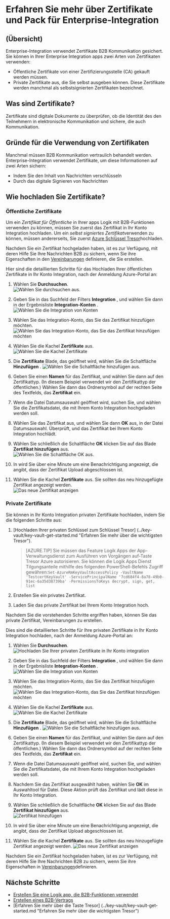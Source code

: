 
<properties
    pageTitle="Verwendung von Zertifikaten mit Enterprise Integration Pack | Microsoft Azure"
    description="Informationen Sie zum Verwenden von Zertifikaten mit dem Enterprise-Integration Pack und Logik Apps"
    services="logic-apps"
    documentationCenter=".net,nodejs,java"
    authors="msftman"
    manager="erikre"
    editor="cgronlun"/>

<tags
    ms.service="logic-apps"
    ms.workload="integration"
    ms.tgt_pltfrm="na"
    ms.devlang="na"
    ms.topic="article"
    ms.date="09/06/2016"
    ms.author="deonhe"/>

# <a name="learn-about-certificates-and-enterprise-integration-pack"></a>Erfahren Sie mehr über Zertifikate und Pack für Enterprise-Integration

## <a name="overview"></a>(Übersicht)
Enterprise-Integration verwendet Zertifikate B2B Kommunikation gesichert. Sie können in Ihrer Enterprise Integration apps zwei Arten von Zertifikaten verwenden:

- Öffentliche Zertifikate von einer Zertifizierungsstelle (CA) gekauft werden müssen.
- Private Zertifikate aus, die Sie selbst ausgeben können. Diese Zertifikate werden manchmal als selbstsignierten Zertifikaten bezeichnet.


## <a name="what-are-certificates"></a>Was sind Zertifikate?
Zertifikate sind digitale Dokumente zu überprüfen, ob die Identität des den Teilnehmern in elektronische Kommunikation und sichere, die auch Kommunikation.

## <a name="why-use-certificates"></a>Gründe für die Verwendung von Zertifikaten
Manchmal müssen B2B Kommunikation vertraulich behandelt werden. Enterprise-Integration verwendet Zertifikate, um diese Informationen auf zwei Arten sichern:

- Indem Sie den Inhalt von Nachrichten verschlüsseln
- Durch das digitale Signieren von Nachrichten  

## <a name="how-do-you-upload-certificates"></a>Wie hochladen Sie Zertifikate?

### <a name="public-certificates"></a>Öffentliche Zertifikate
Um ein *Zertifikat für Öffentliche* in Ihrer apps Logik mit B2B-Funktionen verwenden zu können, müssen Sie zuerst das Zertifikat in Ihr Konto Integration hochladen. Um ein *selbst signiertes Zertifikat*verwenden zu können, müssen andererseits, Sie zuerst [Azure Schlüssel Tresor](../key-vault/key-vault-get-started.md "erfahren Sie mehr über die Taste Tresor")hochladen.

Nachdem Sie ein Zertifikat hochgeladen haben, ist es zur Verfügung, mit deren Hilfe Sie Ihre Nachrichten B2B zu sichern, wenn Sie ihre Eigenschaften in den [Vereinbarungen](./app-service-logic-enterprise-integration-agreements.md) definieren, die Sie erstellen.  

Hier sind die detaillierten Schritte für das Hochladen Ihrer öffentlichen Zertifikate in Ihr Konto Integration, nach der Anmeldung Azure-Portal an:

1. Wählen Sie **Durchsuchen**.  
    ![Wählen Sie durchsuchen aus.](./media/app-service-logic-enterprise-integration-overview/overview-1.png)  

2. Geben Sie in das Suchfeld der Filters **Integration** , und wählen Sie dann in der Ergebnisliste **Integration-Konten** .     
    ![Wählen Sie die Integration von Konten](./media/app-service-logic-enterprise-integration-overview/overview-2.png)

3. Wählen Sie das Integration-Konto, das Sie das Zertifikat hinzufügen möchten.  
    ![Wählen Sie das Integration-Konto, das Sie das Zertifikat hinzufügen möchten](./media/app-service-logic-enterprise-integration-overview/overview-3.png)  

4.  Wählen Sie die Kachel **Zertifikate** aus.  
    ![Wählen Sie die Kachel Zertifikate](./media/app-service-logic-enterprise-integration-certificates/certificate-1.png)

5. Die **Zertifikate** Blade, das geöffnet wird, wählen Sie die Schaltfläche **Hinzufügen** .
    ![Wählen Sie die Schaltfläche hinzufügen aus.](./media/app-service-logic-enterprise-integration-certificates/certificate-2.png)

6. Geben Sie einen **Namen** für das Zertifikat, und wählen Sie dann auf den Zertifikattyp. (In diesem Beispiel verwendet wir den Zertifikattyp der öffentlichen.) Wählen Sie dann das Ordnersymbol auf der rechten Seite des Textfelds, das **Zertifikat** ein.

7. Wenn die Datei Datumsauswahl geöffnet wird, suchen Sie, und wählen Sie die Zertifikatsdatei, die mit Ihrem Konto Integration hochgeladen werden soll.

8. Wählen Sie das Zertifikat aus, und wählen Sie dann **OK** aus, in der Datei Datumsauswahl. Überprüft, und das Zertifikat bei Ihrem Konto Integration hochlädt.

8. Wählen Sie schließlich die Schaltfläche **OK** klicken Sie auf das Blade **Zertifikat hinzufügen** aus.  
    ![Wählen Sie die Schaltfläche OK aus.](./media/app-service-logic-enterprise-integration-certificates/certificate-3.png)  

9. In wird Sie über eine Minute um eine Benachrichtigung angezeigt, die angibt, dass der Zertifikat Upload abgeschlossen ist.

10. Wählen Sie die Kachel **Zertifikate** aus. Sie sollten das neu hinzugefügte Zertifikat angezeigt werden.  
    ![Das neue Zertifikat anzeigen](./media/app-service-logic-enterprise-integration-certificates/certificate-4.png)  

### <a name="private-certificates"></a>Private Zertifikate
Sie können in Ihr Konto Integration privaten Zertifikate hochladen, indem Sie die folgenden Schritte aus:  

1. [Hochladen Ihrer privaten Schlüssel zum Schlüssel Tresor] (../key-vault/key-vault-get-started.md "Erfahren Sie mehr über die wichtigsten Tresor").  

    > [AZURE.TIP] Sie müssen das Feature Logik Apps der App-Verwaltungsdienst zum Ausführen von Vorgängen auf-Taste Tresor Azure autorisieren. Sie können die Logik Apps Dienst Tilgungsanteile mithilfe des folgenden PowerShell-Befehls Zugriff gewähren:`Set-AzureRmKeyVaultAccessPolicy -VaultName 'TestcertKeyVault' -ServicePrincipalName '7cd684f4-8a78-49b0-91ec-6a35d38739ba' -PermissionsToKeys decrypt, sign, get, list`  

2. Erstellen Sie ein privates Zertifikat.  

3. Laden Sie das private Zertifikat bei Ihrem Konto Integration hoch.

Nachdem Sie die vorstehenden Schritte ergriffen haben, können Sie das private Zertifikat, Vereinbarungen zu erstellen.

Dies sind die detaillierten Schritte für Ihre privaten Zertifikate in Ihr Konto Integration hochladen, nach der Anmeldung Azure-Portal an:  

1. Wählen Sie **Durchsuchen**.  
    ![Hochladen Sie Ihrer privaten Zertifikate in Ihr Konto integration](./media/app-service-logic-enterprise-integration-overview/overview-1.png)    

2. Geben Sie in das Suchfeld der Filters **Integration** , und wählen Sie dann in der Ergebnisliste **Integration-Konten** .     
    ![Wählen Sie die Integration von Konten](./media/app-service-logic-enterprise-integration-overview/overview-2.png)  

3. Wählen Sie das Integration-Konto, das Sie das Zertifikat hinzufügen möchten.  
    ![Wählen Sie das Integration-Konto, das Sie das Zertifikat hinzufügen möchten](./media/app-service-logic-enterprise-integration-overview/overview-3.png)  

4. Wählen Sie die Kachel **Zertifikate** aus.  
    ![Wählen Sie die Kachel Zertifikate](./media/app-service-logic-enterprise-integration-certificates/certificate-1.png)  

5. Die **Zertifikate** Blade, das geöffnet wird, wählen Sie die Schaltfläche **Hinzufügen** .
    ![Wählen Sie die Schaltfläche hinzufügen aus.](./media/app-service-logic-enterprise-integration-certificates/certificate-2.png)

6. Geben Sie einen **Namen** für das Zertifikat, und wählen Sie dann auf den Zertifikattyp. (In diesem Beispiel verwendet wir den Zertifikattyp der öffentlichen.) Wählen Sie dann das Ordnersymbol auf der rechten Seite des Textfelds, das **Zertifikat** ein.

7. Wenn die Datei Datumsauswahl geöffnet wird, suchen Sie, und wählen Sie die Zertifikatsdatei, die mit Ihrem Konto Integration hochgeladen werden soll.

8. Nachdem Sie das Zertifikat ausgewählt haben, wählen Sie **OK** im Auswahltool für Datei. Diese Aktion prüft das Zertifikat und lädt diese in Ihr Konto Integration.

9. Wählen Sie schließlich die Schaltfläche **OK** klicken Sie auf das Blade **Zertifikat hinzufügen** aus.  
    ![Zertifikat hinzufügen](./media/app-service-logic-enterprise-integration-certificates/privatecertificate-1.png)  

10. In wird Sie über eine Minute um eine Benachrichtigung angezeigt, die angibt, dass der Zertifikat Upload abgeschlossen ist.

11. Wählen Sie die Kachel **Zertifikate** aus. Sie sollten das neu hinzugefügte Zertifikat angezeigt werden.
    ![Das neue Zertifikat anzeigen](./media/app-service-logic-enterprise-integration-certificates/privatecertificate-2.png)  

Nachdem Sie ein Zertifikat hochgeladen haben, ist es zur Verfügung, mit deren Hilfe Sie Ihre Nachrichten B2B zu sichern, wenn Sie ihre Eigenschaften in [Vereinbarungen](./app-service-logic-enterprise-integration-agreements.md)definieren.  

## <a name="next-steps"></a>Nächste Schritte
- [Erstellen Sie eine Logik app, die B2B-Funktionen verwendet](./app-service-logic-enterprise-integration-b2b.md)  
- [Erstellen eines B2B-Vertrags](./app-service-logic-enterprise-integration-agreements.md)  
- [Erfahren Sie mehr über die Taste Tresor] (../key-vault/key-vault-get-started.md "Erfahren Sie mehr über die wichtigsten Tresor")  
